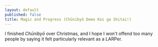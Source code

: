 ```yaml
---
layout: default
published: false
title: Magic and Progress (Chūnibyō Demo Koi ga Shitai!)
---
```


I finished *Chūnibyō* over Christmas, and I hope I won't offend too many people by saying it felt particularly relevant as a LARPer.